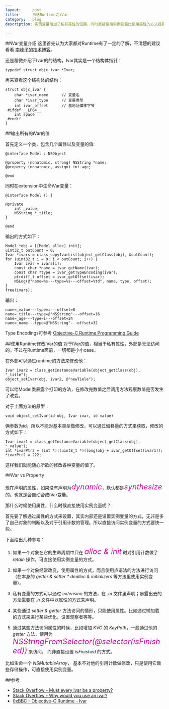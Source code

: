 ```yaml
---
layout:     post
title:      白话Runtime之iVar
category:   blog
description: 实例变量增加了私有属性的设置，同时直接使用实例变量比使用属性的方式提高了运行速度。

---
```


##iVar变量介绍
这里首先认为大家都对Runtime有了一定的了解，不清楚的建议看看 [南峰子的技术博客](http://southpeak.github.io/blog/2014/10/25/objective-c-runtime-yun-xing-shi-zhi-lei-yu-dui-xiang/)。

还是稍微介绍下Ivar的的结构，Ivar其实是一个结构体指针：

```
typedef struct objc_ivar *Ivar;
```

再来查看这个结构体的结构：


```
struct objc_ivar {
    char *ivar_name      // 变量名                                    
    char *ivar_type      // 变量类型                                    
    int ivar_offset      // 基地址偏移字节                                    
 #ifdef __LP64__
    int space                                                
 #endif
}                                                            

```

##输出所有的iVar的值

首先定义一个类，包含几个属性以及变量的值:

```
@interface Model : NSObject

@property (nonatomic, strong) NSString *name;
@property (nonatomic, assign) int age;

@end

```

同时在extension中生命iVar变量：

```
@interface Model () {
    
@private
    int _value;
    NSString *_title;
}

@end
```

输出的方式如下：

```
Model *obj = [[Model alloc] init];
uint32_t outCount = 0;
Ivar *ivars = class_copyIvarList(object_getClass(obj), &outCount);
for (uint32_t i = 0; i < outCount; i++) {
    Ivar ivar = ivars[i];
    const char *name = ivar_getName(ivar);
    const char *type = ivar_getTypeEncoding(ivar);
    ptrdiff_t offset = ivar_getOffset(ivar);
    NSLog(@"name=%s---type=%s---offset=%td", name, type, offset);
}
free(ivars);
```

输出：

```
name=_value---type=i---offset=8
name=_title---type=@"NSString"---offset=16
name=_age---type=i---offset=24
name=_name---type=@"NSString"---offset=32
```

Type Encodings可参考 [Objective-C Runtime Programming Guide](https://developer.apple.com/library/ios/documentation/Cocoa/Conceptual/ObjCRuntimeGuide/Articles/ocrtTypeEncodings.html)

		
##使用Runtime修改iVar的值	
对于iVar的值，相当于私有属性，外部是无法访问的。不过在Runtime面前，一切都是小小case。

在外部可以通过runtime的方法来修改他：

```
Ivar ivar2 = class_getInstanceVariable(object_getClass(obj), "_title");
object_setIvar(obj, ivar2, @"newTiele");
```

可以给Model类暴露个打印的方法，在修改完数值之后调用方法观察数值是否发生了改变。

对于上面方法的原型：

```
void object_setIvar(id obj, Ivar ivar, id value) 
```

俩参数为id，所以不能对基本类型做修改，可以通过偏移量的方式来获取，修改的方式如下：

```
Ivar ivar1 = class_getInstanceVariable(object_getClass(obj), "_value");
int *ivarPtr2 = (int *)((uint8_t *)(long)obj + ivar_getOffset(ivar1));
*ivarPtr2 = 222;
```

这样我们就能随心所欲的修改各种变量的值了。

##iVar vs Property

现在声明的属性，如果没有声明为<font color="#CF0FA0" size = "5px"><i>dynamic</i></font>，默认都是<font color="#CF0FA0" size = "5px"><i>synthesize</i></font>的。也就是会自动合成iVar变量。

那什么时候使用属性，什么时候直接使用实例变量呢？

首先要了解通过属性的方式来设置，其实内部还是设置实例变量的方式，无非是多了自己对象的判断以及对于引用计数的管理。所以直接访问实例变量的方式要快一些。

下面给出几种参考：

1. 如果一个对象在它的生命周期中只在 <font color="#CF0FA0" size = "5px"><i>alloc & init</i></font> 时对引用计数做了 *retain* 操作，可直接使用实例变量的方式。

2. 如果一个对象经常改变，使用属性的方式，而且使用点语法的方法进行访问（在本身的 <i>getter & setter * dealloc & initializers</i> 等方法里使用实例变量）。

3. 私有变量的方式可以通过 *extension* 的方法，在 *.m* 文件里声明；暴露出去的方法需要在 *.h* 文件中以属性的方式来声明。

4. 某些通过 <i>setter & getter</i> 方法访问的情形，只能使用属性。比如通过懒加载的方式来进行某些优化，设置观察者等等。

5. 通过某些方法访问属性的时候，比如增加 *KVC* 的 *KeyPath*，一般通过他的 *getter* 方法，使用为 <font color="#CF0FA0" size = "5px"><i>NSStringFromSelector(@selector(isFinished))</i></font> 来访问， 而非直接设置 <i>isFinished</i> 的方式。

比如生命一个 *NSMutableArray*， 基本不对他的引用计数做修改，只是使用它做些存储操作，可直接使用实例变量。



##参考

* [Stack Overflow - Must every ivar be a property?](http://stackoverflow.com/questions/5031230/must-every-ivar-be-a-property)
* [Stack Overflow - Why would you use an ivar?](http://stackoverflow.com/questions/9086736/why-would-you-use-an-ivar)
* [0xBBC - Objective-C Runtime - Ivar](https://blog.0xbbc.com/2014/10/objective-c-runtime-ivar/comment-page-1/#comment-578)


